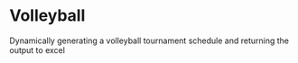 # Volleyball
Dynamically generating a volleyball tournament schedule and returning the output to excel
